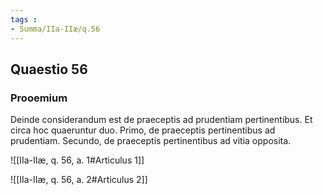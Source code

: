 ```yaml
---
tags : 
- Summa/IIa-IIæ/q.56
---
```


## Quaestio 56

### Prooemium

Deinde considerandum est de praeceptis ad prudentiam pertinentibus. Et circa hoc quaeruntur duo. Primo, de praeceptis pertinentibus ad prudentiam. Secundo, de praeceptis pertinentibus ad vitia opposita.

![[IIa-IIæ, q. 56, a. 1#Articulus 1]]

![[IIa-IIæ, q. 56, a. 2#Articulus 2]]

